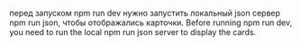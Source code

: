 перед запуском npm run dev нужно запустить локальный json сервер npm run json, чтобы отображались карточки. 
Before running npm run dev, you need to run the local npm run json server to display the cards.
